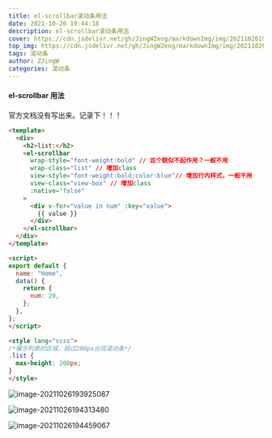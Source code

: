 ```yaml
---
title: el-scrollbar滚动条用法
date: 2021-10-26 19:44:18
description: el-scrollbar滚动条用法
cover: https://cdn.jsdelivr.net/gh/JingWZeng/markdownImg/img/202110261949099.jpg
top_img: https://cdn.jsdelivr.net/gh/JingWZeng/markdownImg/img/202110261949099.jpg
tags: 滚动条
author: ZJingW
categories: 滚动条
---
```


#### el-scrollbar 用法

官方文档没有写出来。记录下！！！

```html
<template>
  <div>
    <h2>list:</h2>
    <el-scrollbar
      wrap-style="font-weight:bold" // 这个貌似不起作用？一般不用
      wrap-class="list" // 增加class
      view-style="font-weight:bold;color:blue"// 增加行内样式，一般不用
      view-class="view-box" // 增加class
      :native="false"
    >
      <div v-for="value in num" :key="value">
        {{ value }}
      </div>
    </el-scrollbar>
  </div>
</template>

<script>
export default {
  name: "Home",
  data() {
    return {
      num: 20,
    };
  },
};
</script>

<style lang="scss">
/*展示列表的区域，超过200px出现滚动条*/
.list {
  max-height: 200px;
}
</style>
```

![image-20211026193925087](https://cdn.jsdelivr.net/gh/JingWZeng/markdownImg/img/202110261939203.png)

![image-20211026194313480](https://cdn.jsdelivr.net/gh/JingWZeng/markdownImg/img/202110261943517.png)

![image-20211026194459067](https://cdn.jsdelivr.net/gh/JingWZeng/markdownImg/img/202110261944105.png)
